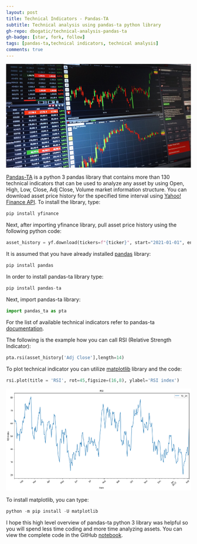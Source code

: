 ```yaml
---
layout: post
title: Technical Indicators - Pandas-TA
subtitle: Technical analysis using pandas-ta python library
gh-repo: dbogatic/technical-analysis-pandas-ta
gh-badge: [star, fork, follow]
tags: [pandas-ta,technical indicators, technical analysis]
comments: true
---
```

![stock-analysis](/assets/img/stock-analysis.jpg)

[Pandas-TA](https://pypi.org/project/pandas-ta/) is a python 3 pandas library that contains more than 130 technical indicators that can be used to analyze any asset by using Open, High, Low, Close, Adj Close, Volume market information structure. You can download asset price history for the specified time interval using [Yahoo! Finance API](https://pypi.org/project/yfinance/). To install the library, type:

```python
pip install yfinance
```
Next, after importing yfinance library, pull asset price history using the following python code:

```python
asset_history = yf.download(tickers=f"{ticker}", start="2021-01-01", end="2022-02-04", progress=False)
```
It is assumed that you have already installed [pandas](https://pandas.pydata.org/) library:

```python
pip install pandas
```
In order to install pandas-ta library type:
```python
pip install pandas-ta
```
Next, import pandas-ta library:

```python
import pandas_ta as pta
```
For the list of available technical indicators refer to pandas-ta [documentation](https://technical-analysis-library-in-python.readthedocs.io/en/latest/ta.html).

The following is the example how you can call RSI (Relative Strength Indicator):

```python
pta.rsi(asset_history['Adj Close'],length=14)
```
To plot technical indicator you can utilize [matplotlib](https://matplotlib.org/stable/users/installing/index.html) library and the code:

```python
rsi.plot(title = 'RSI', rot=45,figsize=(16,8), ylabel='RSI index')
```
![rsi](/assets/img/rsi.png)

To install matplotlib, you can type:
```python
python -m pip install -U matplotlib
```
I hope this high level overview of pandas-ta python 3 library was helpful so you will spend less time coding and more time analyzing assets. You can view the complete code in the GitHub [notebook](https://github.com/dbogatic/technical-analysis-pandas-ta/blob/main/technical_indicators.ipynb).